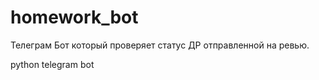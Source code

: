 # homework_bot
Телеграм  Бот который проверяет статус ДР отправленной на ревью.

python telegram bot
